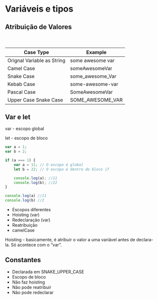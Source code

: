 # Variáveis e tipos

## Atribuição de Valores

### 											    

​				

| Case Type                  | Example          |
| -------------------------- | ---------------- |
| Orignal Variable as String | some awesome var |
| Camel Case                 | someAwesomeVar   |
| Snake Case                 | some_awesome_Var |
| Kebab Case                 | some-awesome-var |
| Pascal Case                | SomeAwesomeVar   |
| Upper Case Snake Case      | SOME_AWESOME_VAR |

## Var e let

var - escopo global

let - escopo de bloco

```jsx
var a = 1;
var b = 2;

if (a === 1) {
	var a = 11; // O escopo é global
	let b = 22; // O escopo é dentro do bloco if

	console.log(a); //11
	console.log(b); //22
}

console.log(a) //11
console.log(b) //2
```

- Escopos diferentes
- Hoisting (var)
- Redeclaração (var)
- Reatribuição
- camelCase

Hoisting - basicamente, é atribuir o valor a uma variável antes de declara-la. Só acontece com o “var”.

## Constantes

- Declarada em SNAKE_UPPER_CASE
- Escopo de bloco
- Não faz hoisting
- Não pode reatribuir
- Não pode redeclarar